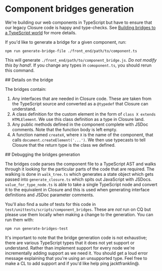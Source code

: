 # Component bridges generation

We're building our web components in TypeScript but have to ensure that our legacy Closure code is happy and type-checks. See [Building bridges to a TypeScript world](https://docs.google.com/document/d/1qpa5QSSHrvvo_w73GV0hOJRug4N0_9JfFDw01d-NaCE/edit#heading=h.7nki9mck5t64) for more details.

If you'd like to generate a bridge for a given component, run:

```
npm run generate-bridge-file ./front_end/path/to/component.ts
```

This will generate `./front_end/path/to/component_bridge.js`. _Do not modify this by hand!_. If you change any types in `comoponent.ts`, you should rerun this command.

## Details on the bridge

The bridges contain:

1. Any interfaces that are needed in Closure code. These are taken from the TypeScript source and converted as a `@typedef` that Closure can understand.
1. A class definition for the custom element in the form of `class X extends HTMLElement`. We use this class definition as a type in Closure land.
1. Any public methods defined in the component complete with JSDoc comments. Note that the function body is left empty.
1. A function named `createX`, where `X` is the name of the component, that calls `document.createElement('...')`. We then use typecasts to tell Closure that the return type is the class we defined.

## Debugging the bridges generation

The bridges code parses the component file to a TypeScript AST and walks through it looking for the particular parts of the code that are required. The walking is done in `walk_tree.ts` which generates a state object which gets passed into `generate_closure.ts` which spits out JavaScript with JSDocs. `value_for_type_node.ts` is able to take a single TypeScript node and convert it to the equivalent in Closure and this is used when generating interface definitions and JSDoc parameter comments.

You'll also find a suite of tests for this code in `test/unittests/scripts/component_bridges`. These are _not_ run on CQ but please use them locally when making a change to the generation. You can run them with:

```
npm run generate-bridges-test
```

It's important to note that the bridge generation code is not exhaustive; there are various TypeScript types that it does not yet support or understand. Rather than implement support for every node we're incrementally adding support as we need it. You should get a loud error message explaining that you're using an unsupported type. Feel free to make a CL to add support and if you'd like help ping jacktfranklin@.





